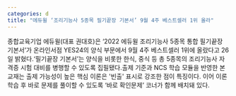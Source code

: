 ```yaml
---
categories: d
title: "에듀윌 ‘조리기능사 5종목 필기끝장 기본서’ 9월 4주 베스트셀러 1위 올라"
---
```

종합교육기업 에듀윌(대표 권대호)은 ‘2022 에듀윌 조리기능사 5종목 통합 필기끝장 기본서’가 온라인서점 YES24의 양식 부문에서 9월 4주 베스트셀러 1위에 올랐다고 26일 밝혔다.‘필기끝장 기본서’는 양식을 비롯한 한식, 중식 등 총 5종목의 조리기능사 자격증 시험 대비를 병행할 수 있도록 집필됐다.출제 기준과 NCS 학습 모듈을 반영한 본 교재는 출제 가능성이 높은 핵심 이론은 &#39;빈출&#39; 표시로 강조한 점이 특징이다. 이어 이론 학습 후 바로 문제를 풀이할 수 있도록 ‘바로 확인문제’ 코너가 함께 배치돼 있다.